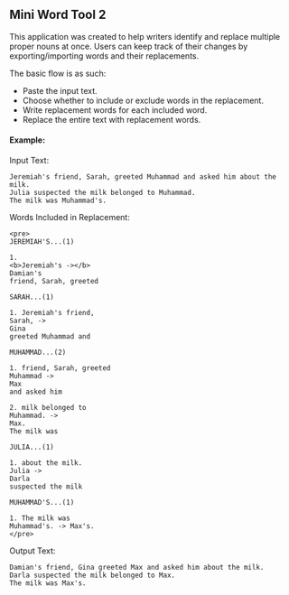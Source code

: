 ## Mini Word Tool 2

This application was created to help writers identify and replace multiple proper nouns at once.
Users can keep track of their changes by exporting/importing words and their replacements.

The basic flow is as such:
* Paste the input text.
* Choose whether to include or exclude words in the replacement.
* Write replacement words for each included word.
* Replace the entire text with replacement words.

#### Example:

Input Text:
```
Jeremiah's friend, Sarah, greeted Muhammad and asked him about the milk.
Julia suspected the milk belonged to Muhammad.
The milk was Muhammad's.
```

Words Included in Replacement:
```
<pre>
JEREMIAH'S...(1)

1.
<b>Jeremiah's -></b>
Damian's
friend, Sarah, greeted

SARAH...(1)

1. Jeremiah's friend,
Sarah, -> 
Gina
greeted Muhammad and

MUHAMMAD...(2)

1. friend, Sarah, greeted
Muhammad -> 
Max
and asked him

2. milk belonged to
Muhammad. -> 
Max.
The milk was

JULIA...(1)

1. about the milk.
Julia -> 
Darla
suspected the milk

MUHAMMAD'S...(1)

1. The milk was
Muhammad's. -> Max's.
</pre>
```

Output Text: 
```
Damian's friend, Gina greeted Max and asked him about the milk.
Darla suspected the milk belonged to Max.
The milk was Max's.
```
